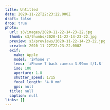 ```yaml
---
title: Untitled
date: 2020-11-22T22:23:22.000Z
draft: false
drop: true
photo:
  url: s3/images/2020-11-22-14-23-22.jpg
  thumb: s3/thumbs/2020-11-22-14-23-22.jpg
  preview: s3/previews/2020-11-22-14-23-22.jpg
  created: 2020-11-22T22:23:22.000Z
  exif:
    make: Apple
    model: 'iPhone 7'
    lens: 'iPhone 7 back camera 3.99mm f/1.8'
    iso: 100
    aperture: 1.8
    shutter_speed: 1/15
    focal_length: '4.0 mm'
    gps: null
  title: null
  caption: null
links: []
---
```

